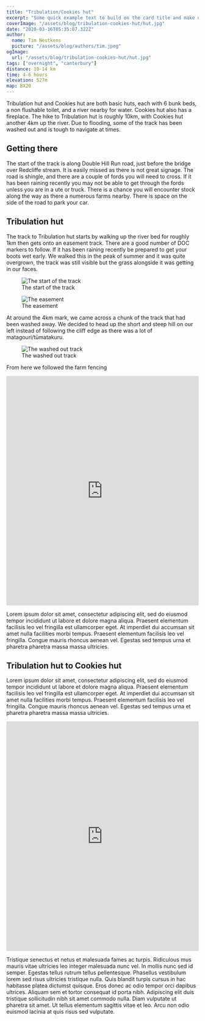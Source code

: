 ```yaml
---
title: "Tribulation/Cookies hut"
excerpt: "Some quick example text to build on the card title and make up the bulk of the card's content."
coverImage: "/assets/blog/tribulation-cookies-hut/hut.jpg"
date: "2020-03-16T05:35:07.322Z"
author:
  name: Tim Neutkens
  picture: "/assets/blog/authors/tim.jpeg"
ogImage:
  url: "/assets/blog/tribulation-cookies-hut/hut.jpg"
tags: ["overnight", "canterbury"]
distance: 10-14 km
time: 4-6 hours
elevation: 527m
map: BX20
---
```


Tribulation hut and Cookies hut are both basic huts, each with 6 bunk beds, a non flushable toilet, and a river nearby for water. Cookies hut also has a fireplace. The hike to Tribulation hut is roughly 10km, with Cookies hut another 4km up the river. Due to flooding, some of the track has been washed out and is tough to navigate at times.

## Getting there

The start of the track is along Double Hill Run road, just before the bridge over Redcliffe stream. It is easily missed as there is not great signage. The road is shingle, and there are a couple of fords you will need to cross. If it has been raining recently you may not be able to get through the fords unless you are in a ute or truck. There is a chance you will encounter stock along the way as there a numerous farms nearby. There is space on the side of the road to park your car.

## Tribulation hut

The track to Tribulation hut starts by walking up the river bed for roughly 1km then gets onto an easement track. There are a good number of DOC markers to follow. If it has been raining recently be prepared to get your boots wet early. We walked this in the peak of summer and it was quite overgrown, the track was still visible but the grass alongside it was getting in our faces.

<figure>
    <img src="/assets/blog/tribulation-cookies-hut/start.jpg"
         alt="The start of the track">
    <figcaption>The start of the track</figcaption>
</figure>

<figure>
    <img src="/assets/blog/tribulation-cookies-hut/easement.jpg"
         alt="The easement">
    <figcaption>The easement</figcaption>
</figure>

At around the 4km mark, we came across a chunk of the track that had been washed away. We decided to head up the short and steep hill on our left instead of following the cliff edge as there was a lot of matagouri/tūmatakuru.

<figure>
    <img src="/assets/blog/tribulation-cookies-hut/washed-out.jpg"
         alt="The washed out track">
    <figcaption>The washed out track</figcaption>
</figure>

From here we followed the farm fencing

<iframe src="https://ridewithgps.com/embeds?type=route&id=41943523&title=Road%20to%20Tribulation%20hut&metricUnits=true&sampleGraph=true&hideSurface=true" style="width: 100%; height: 600px; border: none;" scrolling="no"></iframe>

Lorem ipsum dolor sit amet, consectetur adipiscing elit, sed do eiusmod tempor incididunt ut labore et dolore magna aliqua. Praesent elementum facilisis leo vel fringilla est ullamcorper eget. At imperdiet dui accumsan sit amet nulla facilities morbi tempus. Praesent elementum facilisis leo vel fringilla. Congue mauris rhoncus aenean vel. Egestas sed tempus urna et pharetra pharetra massa massa ultricies.

## Tribulation hut to Cookies hut

Lorem ipsum dolor sit amet, consectetur adipiscing elit, sed do eiusmod tempor incididunt ut labore et dolore magna aliqua. Praesent elementum facilisis leo vel fringilla est ullamcorper eget. At imperdiet dui accumsan sit amet nulla facilities morbi tempus. Praesent elementum facilisis leo vel fringilla. Congue mauris rhoncus aenean vel. Egestas sed tempus urna et pharetra pharetra massa massa ultricies.

<iframe src="https://ridewithgps.com/embeds?type=route&id=41943515&title=Tribulation%20hut%20to%20Cookies%20hut&metricUnits=true&sampleGraph=true" style="width: 100%; height: 600px; border: none;" scrolling="no"></iframe>

Tristique senectus et netus et malesuada fames ac turpis. Ridiculous mus mauris vitae ultricies leo integer malesuada nunc vel. In mollis nunc sed id semper. Egestas tellus rutrum tellus pellentesque. Phasellus vestibulum lorem sed risus ultricies tristique nulla. Quis blandit turpis cursus in hac habitasse platea dictumst quisque. Eros donec ac odio tempor orci dapibus ultrices. Aliquam sem et tortor consequat id porta nibh. Adipiscing elit duis tristique sollicitudin nibh sit amet commodo nulla. Diam vulputate ut pharetra sit amet. Ut tellus elementum sagittis vitae et leo. Arcu non odio euismod lacinia at quis risus sed vulputate.
